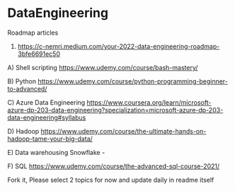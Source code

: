 # DataEngineering

Roadmap articles
1. https://c-nemri.medium.com/your-2022-data-engineering-roadmap-3bfe6691ec50


A) Shell scripting
https://www.udemy.com/course/bash-mastery/

B) Python
https://www.udemy.com/course/python-programming-beginner-to-advanced/

C) Azure Data Engineering
https://www.coursera.org/learn/microsoft-azure-dp-203-data-engineering?specialization=microsoft-azure-dp-203-data-engineering#syllabus

D) Hadoop
https://www.udemy.com/course/the-ultimate-hands-on-hadoop-tame-your-big-data/

E) Data warehousing
Snowflake - 

F) SQL
https://www.udemy.com/course/the-advanced-sql-course-2021/


Fork it, Please select 2 topics for now and update daily in readme itself


